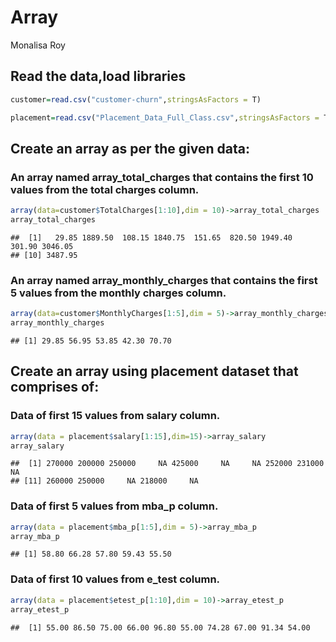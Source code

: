 Array
================
Monalisa Roy

## Read the data,load libraries

``` r
customer=read.csv("customer-churn",stringsAsFactors = T)

placement=read.csv("Placement_Data_Full_Class.csv",stringsAsFactors = T)
```

## Create an array as per the given data:

### An array named array_total_charges that contains the first 10 values from the total charges column.

``` r
array(data=customer$TotalCharges[1:10],dim = 10)->array_total_charges
array_total_charges
```

    ##  [1]   29.85 1889.50  108.15 1840.75  151.65  820.50 1949.40  301.90 3046.05
    ## [10] 3487.95

### An array named array_monthly_charges that contains the first 5 values from the monthly charges column.

``` r
array(data=customer$MonthlyCharges[1:5],dim = 5)->array_monthly_charges
array_monthly_charges
```

    ## [1] 29.85 56.95 53.85 42.30 70.70

## Create an array using placement dataset that comprises of:

### Data of first 15 values from salary column.

``` r
array(data = placement$salary[1:15],dim=15)->array_salary
array_salary
```

    ##  [1] 270000 200000 250000     NA 425000     NA     NA 252000 231000     NA
    ## [11] 260000 250000     NA 218000     NA

### Data of first 5 values from mba_p column.

``` r
array(data = placement$mba_p[1:5],dim = 5)->array_mba_p
array_mba_p
```

    ## [1] 58.80 66.28 57.80 59.43 55.50

### Data of first 10 values from e_test column.

``` r
array(data = placement$etest_p[1:10],dim = 10)->array_etest_p
array_etest_p
```

    ##  [1] 55.00 86.50 75.00 66.00 96.80 55.00 74.28 67.00 91.34 54.00
